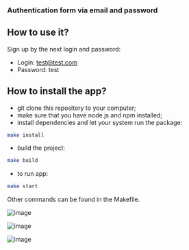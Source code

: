 ### Authentication form via email and password

## How to use it?

Sign up by the next login and password:

* Login: test@test.com
* Password: test

## How to install the app?

- git clone this repository to your computer;
- make sure that you have node.js and npm installed;
- install dependencies and let your system run the package:
```bash
make install
```
- build the project:
```bash
make build
```
- to run app:
```bash
make start
```
Other commands can be found in the Makefile.

![image](https://github.com/user-attachments/assets/e866041e-3db7-4546-9a8e-a0f68fb944e0)

![image](https://github.com/user-attachments/assets/4492ebab-28f0-4c88-9a21-78e09462a31f)

![image](https://github.com/user-attachments/assets/3a57bae9-f35b-4b37-9954-02406e146675)

